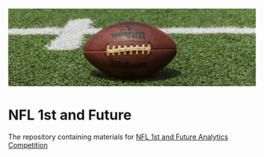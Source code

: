 ![image](https://github.com/Lexie88rus/NFL-1st-and-Future/raw/master/assets/image.jpg)
# NFL 1st and Future
The repository containing materials for [NFL 1st and Future Analytics Competition](https://www.kaggle.com/c/nfl-playing-surface-analytics)
